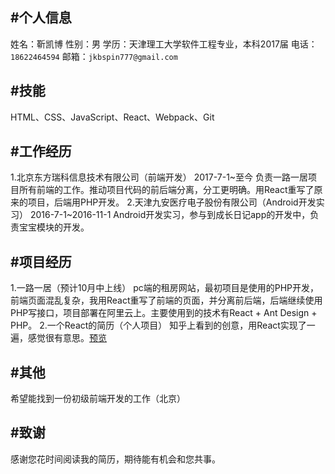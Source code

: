 #个人信息
----
姓名：靳凯博
性别：男
学历：天津理工大学软件工程专业，本科2017届
电话：`18622464594` 邮箱：`jkbspin777@gmail.com`

#技能
----
HTML、CSS、JavaScript、React、Webpack、Git

#工作经历
----
1.北京东方瑞科信息技术有限公司（前端开发）
2017-7-1~至今
负责一路一居项目所有前端的工作。推动项目代码的前后端分离，分工更明确。用React重写了原来的项目，后端用PHP开发。
2.天津九安医疗电子股份有限公司（Android开发实习）
2016-7-1~2016-11-1
Android开发实习，参与到成长日记app的开发中，负责宝宝模块的开发。

#项目经历
----
1.一路一居（预计10月中上线）
pc端的租房网站，最初项目是使用的PHP开发，前端页面混乱复杂，我用React重写了前端的页面，并分离前后端，后端继续使用PHP写接口，项目部署在阿里云上。主要使用到的技术有React + Ant Design + PHP。
2.一个React的简历（个人项目）
知乎上看到的创意，用React实现了一遍，感觉很有意思。[预览](https://spinjkb.github.io/resume/build/index.html)

#其他
----
希望能找到一份初级前端开发的工作（北京）

#致谢
----
感谢您花时间阅读我的简历，期待能有机会和您共事。

